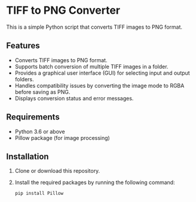 # TIFF to PNG Converter

This is a simple Python script that converts TIFF images to PNG format.

## Features

- Converts TIFF images to PNG format.
- Supports batch conversion of multiple TIFF images in a folder.
- Provides a graphical user interface (GUI) for selecting input and output folders.
- Handles compatibility issues by converting the image mode to RGBA before saving as PNG.
- Displays conversion status and error messages.

## Requirements

- Python 3.6 or above
- Pillow package (for image processing)

## Installation

1. Clone or download this repository.

2. Install the required packages by running the following command:

   ```bash
   pip install Pillow
